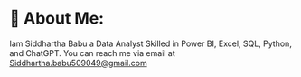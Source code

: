 # 💫 About Me:
Iam Siddhartha Babu a Data Analyst 
Skilled in Power BI, Excel, SQL, Python, and ChatGPT.
You can reach me via email at Siddhartha.babu509049@gmail.com

<!---
SiddDA9456/SiddDA9456 is a ✨ special ✨ repository because its `README.md` (this file) appears on your GitHub profile.
You can click the Preview link to take a look at your changes.
--->
